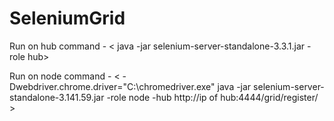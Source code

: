 # SeleniumGrid

Run on hub command - < java -jar selenium-server-standalone-3.3.1.jar  -role hub>

Run on node command - < -Dwebdriver.chrome.driver="C:\chromedriver.exe"  java -jar selenium-server-
standalone-3.141.59.jar -role node -hub http://ip of hub:4444/grid/register/ >
